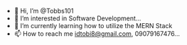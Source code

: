 - 👋 Hi, I’m @Tobbs101
- 👀 I’m interested in Software Development...
- 🌱 I’m currently learning how to utilize the MERN Stack
- 📫 How to reach me idtobi8@gmail.com, 09079167476...

<!---
Tobbs101/Tobbs101 is a ✨ special ✨ repository because its `README.md` (this file) appears on your GitHub profile.
You can click the Preview link to take a look at your changes.
--->
